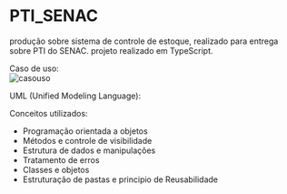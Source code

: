 # PTI_SENAC
produção sobre sistema de controle de estoque, realizado para entrega sobre PTI do SENAC.
projeto realizado em TypeScript. 

Caso de uso: <br>
![casouso](https://github.com/luanreinhold/PTI_SENAC/assets/104692963/914175dc-0be1-461e-b5f1-b0cae6076efa)

UML (Unified Modeling Language): <br>


Conceitos utilizados:
- Programação orientada a objetos
- Métodos e controle de visibilidade
- Estrutura de dados e manipulações
- Tratamento de erros
- Classes e objetos
- Estruturação de pastas e principio de Reusabilidade


